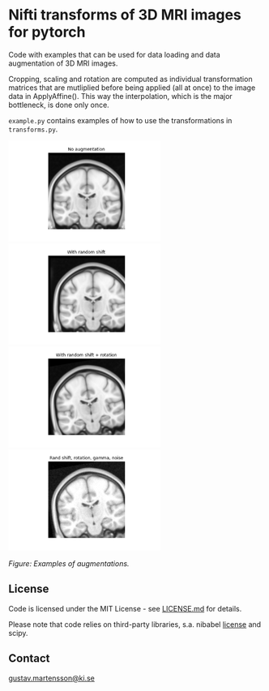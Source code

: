 # Nifti transforms of 3D MRI images for pytorch

Code with examples that can be used for data loading and data augmentation of 3D MRI images.

Cropping, scaling and rotation are computed as individual transformation matrices that are mutliplied before being applied (all at once) to the image data in ApplyAffine(). This way the interpolation, which is the major bottleneck, is done only once.

`example.py` contains examples of how to use the transformations in `transforms.py`.

<img src="no_augmentation.png" alt="vrs" height="200"/><img src="with_random_shift.png" alt="vrs" height="200"/><img src="with_random_shift_rotation.png" alt="vrs" height="200"/><img src="rand_shift_rotation_gamma_noise.png" alt="vrs" height="200"/>

<em>Figure: Examples of augmentations. </em>
## License

Code is licensed under the MIT License - see [LICENSE.md](LICENSE.md) for details.

Please note that code relies on third-party libraries, s.a. nibabel [license](http://nipy.org/nibabel/legal.html) and scipy.

## Contact
gustav.martensson@ki.se
